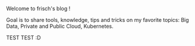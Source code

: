 Welcome to frisch's blog !


Goal is to share tools, knowledge, tips and tricks on my favorite topics: Big Data, Private and Public Cloud, Kubernetes. 





TEST TEST :D 

